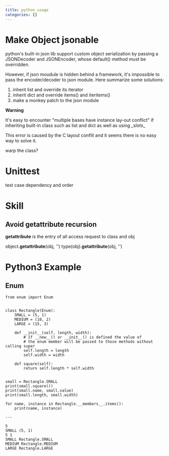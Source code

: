 ```yaml
---
title: python usage
categories: []
---
```


# Make Object jsonable

python's built-in json lib support custom object serialization
by passing a JSONDecoder and JSONEncoder, whose default() method
must be overridden.

However, if json moudule is hidden behind a framework, it's
impossible to pass the encoder/decoder to json module. Here
summarize some solutions:

1. inherit list and override its iterator
2. inherit dict and override items() and iteritems()
3. make a monkey patch to the json module


**Warning**

It's easy to encounter "multiple bases have instance lay-out conflict"
if inheriting built-in class such as list and dict as well as using _\_slots_\_

This error is caused by the C layout conflit and it seems there is no easy way
to solve it.

warp the class?


# Unittest

test case dependency and order


# Skill


## Avoid __getattribute__ recursion

__getattribute__ is the entry of all access request to class and obj

object.__getattribute__(obj, '<your member name>')
type(obj).__getattribute__(obj, '<your member name>')


# Python3 Example


## Enum


```
from enum import Enum


class Rectangle(Enum):
    SMALL = (5, 1)
    MEDIUM = (10, 2)
    LARGE = (15, 3)

    def __init__(self, length, width):
        # If __new__() or __init__() is defined the value of
        # the enum member will be passed to those methods without calling super
        self.length = length
        self.width = width

    def square(self):
        return self.length * self.width


small = Rectangle.SMALL
print(small.square())
print(small.name, small.value)
print(small.length, small.width)

for name, instance in Rectangle.__members__.items():
    print(name, instance)

---

5
SMALL (5, 1)
5 1
SMALL Rectangle.SMALL
MEDIUM Rectangle.MEDIUM
LARGE Rectangle.LARGE
```

